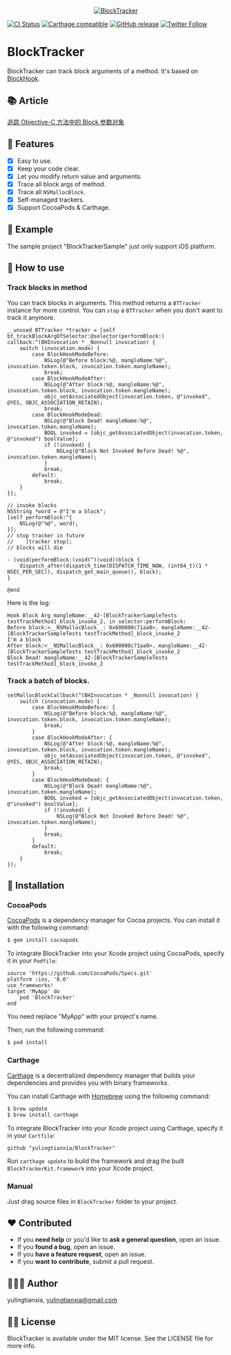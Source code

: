 <p align="center">
<a href="https://github.com/yulingtianxia/BlockTracker">
<img src="Assets/logo.png" alt="BlockTracker" />
</a>
</p>

[![CI Status](http://img.shields.io/travis/yulingtianxia/BlockTracker.svg?style=flat)](https://travis-ci.org/yulingtianxia/BlockTracker)
[![Carthage compatible](https://img.shields.io/badge/Carthage-compatible-4BC51D.svg?style=flat)](https://github.com/Carthage/Carthage)
[![GitHub release](https://img.shields.io/github/release/yulingtianxia/blocktracker.svg)](https://github.com/yulingtianxia/BlockTracker/releases)
[![Twitter Follow](https://img.shields.io/twitter/follow/yulingtianxia.svg?style=social&label=Follow)](https://twitter.com/yulingtianxia)

# BlockTracker

BlockTracker can track block arguments of a method. It's based on [BlockHook](https://github.com/yulingtianxia/BlockHook).

## 📚 Article

[追踪 Objective-C 方法中的 Block 参数对象](http://yulingtianxia.com/blog/2018/03/31/Track-Block-Arguments-of-Objective-C-Method/)

## 🌟 Features

- [x] Easy to use.
- [x] Keep your code clear.
- [x] Let you modify return value and arguments.
- [x] Trace all block args of method.
- [x] Trace all `NSMallocBlock`.
- [x] Self-managed trackers.
- [x] Support CocoaPods & Carthage.

## 🔮 Example

The sample project "BlockTrackerSample" just only support iOS platform.

## 🐒 How to use

### Track blocks in method
You can track blocks in arguments. This method returns a `BTTracker` instance for more control. You can `stop` a `BTTracker` when you don't want to track it anymore.

```objc
__unused BTTracker *tracker = [self bt_trackBlockArgOfSelector:@selector(performBlock:) callback:^(BHInvocation * _Nonnull invocation) {
    switch (invocation.mode) {
        case BlockHookModeBefore:
            NSLog(@"Before block:%@, mangleName:%@", invocation.token.block, invocation.token.mangleName);
            break;
        case BlockHookModeAfter:
            NSLog(@"After block:%@, mangleName:%@", invocation.token.block, invocation.token.mangleName);
            objc_setAssociatedObject(invocation.token, @"invoked", @YES, OBJC_ASSOCIATION_RETAIN);
            break;
        case BlockHookModeDead:
            NSLog(@"Block Dead! mangleName:%@", invocation.token.mangleName);
            BOOL invoked = [objc_getAssociatedObject(invocation.token, @"invoked") boolValue];
            if (!invoked) {
                NSLog(@"Block Not Invoked Before Dead! %@", invocation.token.mangleName);
            }
            break;
        default:
            break;
    }
}];
    
// invoke blocks
NSString *word = @"I'm a block";
[self performBlock:^{
    NSLog(@"%@", word);
}];
// stop tracker in future
//    [tracker stop];
// blocks will die

- (void)performBlock:(void(^)(void))block {
    dispatch_after(dispatch_time(DISPATCH_TIME_NOW, (int64_t)(1 * NSEC_PER_SEC)), dispatch_get_main_queue(), block);
}

@end
```

Here is the log:

```
Hook Block Arg mangleName:__42-[BlockTrackerSampleTests testTrackMethod]_block_invoke_2, in selector:performBlock:
Before block:<__NSMallocBlock__: 0x600000c71aa0>, mangleName:__42-[BlockTrackerSampleTests testTrackMethod]_block_invoke_2
I'm a block
After block:<__NSMallocBlock__: 0x600000c71aa0>, mangleName:__42-[BlockTrackerSampleTests testTrackMethod]_block_invoke_2
Block Dead! mangleName:__42-[BlockTrackerSampleTests testTrackMethod]_block_invoke_2
```

### Track a batch of blocks.

```objc
setMallocBlockCallback(^(BHInvocation * _Nonnull invocation) {
    switch (invocation.mode) {
        case BlockHookModeBefore: {
            NSLog(@"Before block:%@, mangleName:%@", invocation.token.block, invocation.token.mangleName);
            break;
        }
        case BlockHookModeAfter: {
            NSLog(@"After block:%@, mangleName:%@", invocation.token.block, invocation.token.mangleName);
            objc_setAssociatedObject(invocation.token, @"invoked", @YES, OBJC_ASSOCIATION_RETAIN);
            break;
        }
        case BlockHookModeDead: {
            NSLog(@"Block Dead! mangleName:%@", invocation.token.mangleName);
            BOOL invoked = [objc_getAssociatedObject(invocation.token, @"invoked") boolValue];
            if (!invoked) {
                NSLog(@"Block Not Invoked Before Dead! %@", invocation.token.mangleName);
            }
            break;
        }
        default:
            break;
    }
});
```

## 📲 Installation

### CocoaPods

[CocoaPods](http://cocoapods.org) is a dependency manager for Cocoa projects. You can install it with the following command:

```bash
$ gem install cocoapods
```

To integrate BlockTracker into your Xcode project using CocoaPods, specify it in your `Podfile`:


```
source 'https://github.com/CocoaPods/Specs.git'
platform :ios, '8.0'
use_frameworks!
target 'MyApp' do
	pod 'BlockTracker'
end
```

You need replace "MyApp" with your project's name.

Then, run the following command:

```bash
$ pod install
```

### Carthage

[Carthage](https://github.com/Carthage/Carthage) is a decentralized dependency manager that builds your dependencies and provides you with binary frameworks.

You can install Carthage with [Homebrew](http://brew.sh/) using the following command:

```bash
$ brew update
$ brew install carthage
```

To integrate BlockTracker into your Xcode project using Carthage, specify it in your `Cartfile`:

```ogdl
github "yulingtianxia/BlockTracker"
```

Run `carthage update` to build the framework and drag the built `BlockTrackerKit.framework` into your Xcode project.

### Manual

Just drag source files in `BlockTracker` folder to your project.

## ❤️ Contributed

- If you **need help** or you'd like to **ask a general question**, open an issue.
- If you **found a bug**, open an issue.
- If you **have a feature request**, open an issue.
- If you **want to contribute**, submit a pull request.

## 👨🏻‍💻 Author

yulingtianxia, yulingtianxia@gmail.com

## 👮🏻 License

BlockTracker is available under the MIT license. See the LICENSE file for more info.


